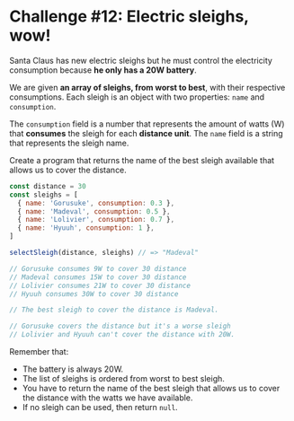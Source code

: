# Challenge #12: Electric sleighs, wow!

Santa Claus has new electric sleighs but he must control the electricity consumption because **he only has a 20W battery**.

We are given **an array of sleighs, from worst to best**, with their respective consumptions. Each sleigh is an object with two properties: `name` and `consumption`.

The `consumption` field is a number that represents the amount of watts (W) that **consumes** the sleigh for each **distance unit**. The `name` field is a string that represents the sleigh name.

Create a program that returns the name of the best sleigh available that allows us to cover the distance.

```js
const distance = 30
const sleighs = [
  { name: 'Gorusuke', consumption: 0.3 },
  { name: 'Madeval', consumption: 0.5 },
  { name: 'Lolivier', consumption: 0.7 },
  { name: 'Hyuuh', consumption: 1 },
]

selectSleigh(distance, sleighs) // => "Madeval"

// Gorusuke consumes 9W to cover 30 distance
// Madeval consumes 15W to cover 30 distance
// Lolivier consumes 21W to cover 30 distance
// Hyuuh consumes 30W to cover 30 distance

// The best sleigh to cover the distance is Madeval.

// Gorusuke covers the distance but it's a worse sleigh
// Lolivier and Hyuuh can't cover the distance with 20W.
```

Remember that:

- The battery is always 20W.
- The list of sleighs is ordered from worst to best sleigh.
- You have to return the name of the best sleigh that allows us to cover the distance with the watts we have available.
- If no sleigh can be used, then return `null`.
